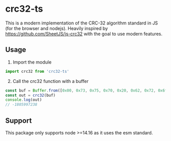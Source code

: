 # crc32-ts

This is a modern implementation of the CRC-32 algorithm standard in JS (for the browser and nodejs). Heavily inspired by https://github.com/SheetJS/js-crc32 with the goal to use modern features.

## Usage

1. Import the module

```ts
import crc32 from 'crc32-ts'
```

2. Call the crc32 function with a buffer

```ts
const buf = Buffer.from([0x00, 0x73, 0x75, 0x70, 0x20, 0x62, 0x72, 0x6f, 0x00])
const out = crc32(buf)
console.log(out)
// -1805997238
```

## Support

This package only supports node >=14.16 as it uses the esm standard.